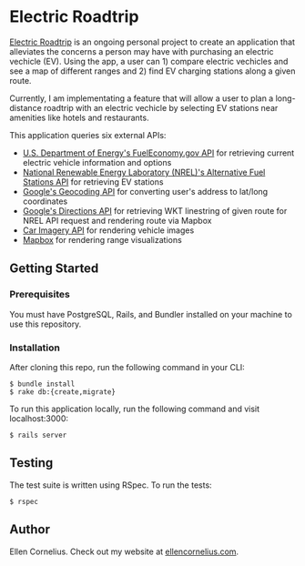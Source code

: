# Electric Roadtrip
[Electric Roadtrip](https://electric-roadtrip.herokuapp.com/) is an ongoing personal project to create an application that alleviates the concerns a person may have with purchasing an electric vechicle (EV). Using the app, a user can 1) compare electric vechicles and see a map of different ranges and 2) find EV charging stations along a given route. 

Currently, I am implementating a feature that will allow a user to plan a long-distance roadtrip with an electric vechicle by selecting EV stations near amenities like hotels and restaurants. 

This application queries six external APIs:
* [U.S. Department of Energy's FuelEconomy.gov API](https://www.fueleconomy.gov/feg/ws/index.shtml) for retrieving current electric vehicle information and options
* [National Renewable Energy Laboratory (NREL)'s Alternative Fuel Stations API](https://developer.nrel.gov/docs/transportation/alt-fuel-stations-v1/) for retrieving EV stations
* [Google's Geocoding API](https://developers.google.com/maps/documentation/geocoding/intro) for converting user's address to lat/long coordinates
* [Google's Directions API](https://developers.google.com/maps/documentation/directions/intro) for retrieving WKT linestring of given route for NREL API request and rendering route via Mapbox
* [Car Imagery API](http://www.carimagery.com/) for rendering vehicle images
* [Mapbox](https://www.mapbox.com/developers/) for rendering range visualizations

## Getting Started

### Prerequisites
You must have PostgreSQL, Rails, and Bundler installed on your machine to use this repository.

### Installation
After cloning this repo, run the following command in your CLI:
```
$ bundle install
$ rake db:{create,migrate}
```

To run this application locally, run the following command and visit localhost:3000:
```
$ rails server
```

## Testing
The test suite is written using RSpec. To run the tests:
```
$ rspec
```

## Author
Ellen Cornelius. Check out my website at [ellencornelius.com](https://www.ellencornelius.com/).

